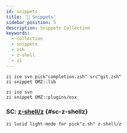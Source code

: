 ```yaml
---
id: snippets
title: '🔺 Snippets'
sidebar_position: 5
description: Snippets Collection
keywords:
  - collection
  - snippets
  - zsh
  - z-shell
  - zi
---
```


```shell
zi ice svn pick"completion.zsh" src"git.zsh"
zi snippet OMZ::lib

zi ice svn
zi snippet OMZ::plugins/osx
```

### SC: [z-shell/z](https://github.com/z-shell/z) {#sc-z-shellz}

```shell
zi lucid light-mode for pick"z.sh" z-shell/z
```
